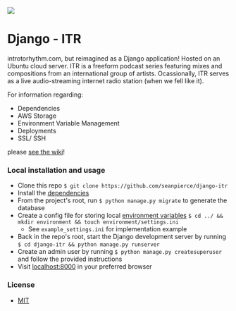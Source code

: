 ![](https://user-images.githubusercontent.com/15679739/51988581-3967a700-2462-11e9-8ef3-c73ab80540b7.png)

# Django - ITR

introtorhythm.com, but reimagined as a Django application! Hosted on an Ubuntu cloud server. ITR is a freeform podcast series featuring mixes and compositions from an international group of artists. Ocassionally, ITR serves as a live audio-streaming internet radio station (when we fell like it).

For information regarding:

* Dependencies
* AWS Storage
* Environment Variable Management
* Deployments
* SSL/ SSH

please [see the wiki](https://github.com/seanpierce/introtorhythm.com/wiki)!

### Local installation and usage

-   Clone this repo `$ git clone https://github.com/seanpierce/django-itr`
-   Install the [dependencies](https://github.com/seanpierce/introtorhythm.com/wiki/Dependencies)
-   From the project's root, run `$ python manage.py migrate` to generate the database
-   Create a config file for storing local [environment variables](https://github.com/seanpierce/introtorhythm.com/wiki/Environment-Variables) `$ cd ../ && mkdir environment && touch environment/settings.ini`
	-   See `example_settings.ini` for implementation example
-   Back in the repo's root, start the Django development server by running `$ cd django-itr && python manage.py runserver`
-   Create an admin user by running `$ python manage.py createsuperuser` and follow the provided instructions
-   Visit <a href="http://localhost:8000/">localhost:8000</a> in your preferred browser

### License
* [MIT](https://raw.githubusercontent.com/seanpierce/introtorhythm.com/master/LICENSE)
